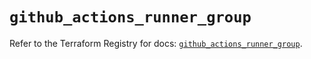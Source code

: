 # `github_actions_runner_group`

Refer to the Terraform Registry for docs: [`github_actions_runner_group`](https://registry.terraform.io/providers/integrations/github/6.3.1/docs/resources/actions_runner_group).
